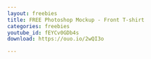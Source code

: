 ```yaml
---
layout: freebies
title: FREE Photoshop Mockup - Front T-shirt
categories: freebies
youtube_id: fEYCv0GDb4s
download: https://ouo.io/2wQI3o

---
```


